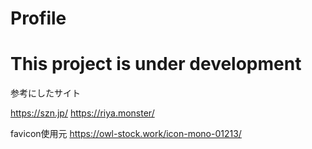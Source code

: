 # Profile
# This project is under development
参考にしたサイト

https://szn.jp/
https://riya.monster/


favicon使用元
https://owl-stock.work/icon-mono-01213/
